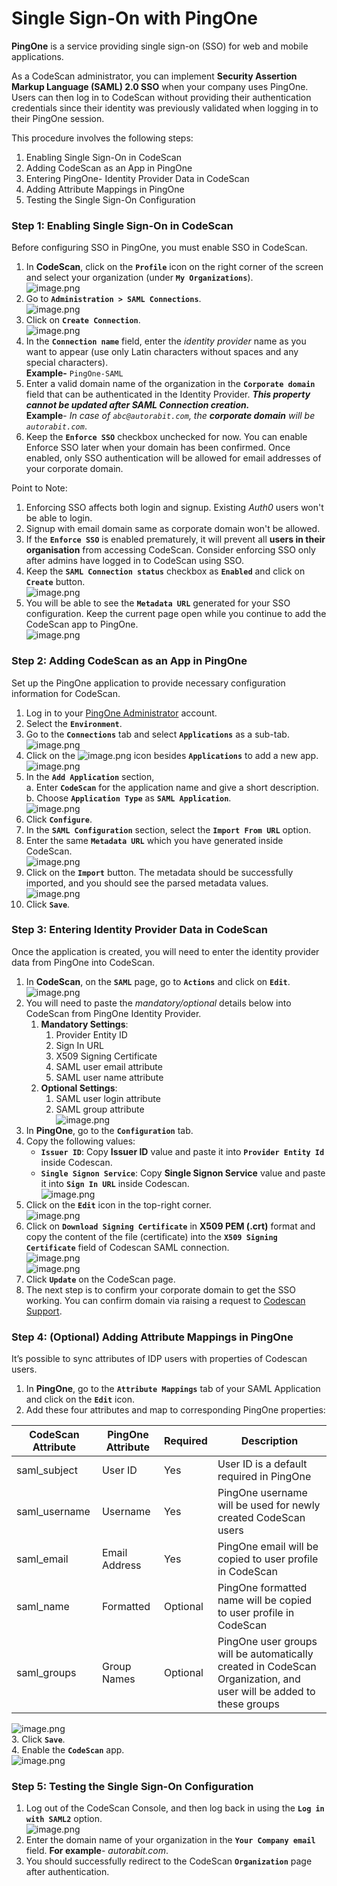 # Single Sign-On with PingOne

**PingOne** is a service providing single sign-on (SSO) for web and mobile applications.

As a CodeScan administrator, you can implement **Security Assertion Markup Language (SAML) 2.0 SSO** when your company uses PingOne. Users can then log in to CodeScan without providing their authentication credentials since their identity was previously validated when logging in to their PingOne session.

This procedure involves the following steps:

1. Enabling Single Sign-On in CodeScan
2. Adding CodeScan as an App in PingOne
3. Entering PingOne- Identity Provider Data in CodeScan
4. Adding Attribute Mappings in PingOne
5. Testing the Single Sign-On Configuration

### Step 1: Enabling Single Sign-On in CodeScan <a href="#step-1-enabling-single-signon-in-codescan" id="step-1-enabling-single-signon-in-codescan"></a>

Before configuring SSO in PingOne, you must enable SSO in CodeScan.

1. In **CodeScan**, click on the **`Profile`** icon on the right corner of the screen and select your organization (under **`My Organizations`**).\
   ![image.png](https://cdn.document360.io/8711f4e7-c040-4616-aac9-d947f87e4619/Images/Documentation/image-CMD0MROI.png)
2. Go to **`Administration > SAML Connections`**.\
   ![image.png](https://cdn.document360.io/8711f4e7-c040-4616-aac9-d947f87e4619/Images/Documentation/image-G3278TSO.png)
3. Click on **`Create Connection`**.\
   ![image.png](https://cdn.document360.io/8711f4e7-c040-4616-aac9-d947f87e4619/Images/Documentation/image-0MWSWQEB.png)
4. In the **`Connection name`** field, enter the _identity provider_ name as you want to appear (use only Latin characters without spaces and any special characters).\
   **Example-** `PingOne-SAML`
5. Enter a valid domain name of the organization in the **`Corporate domain`** field that can be authenticated in the Identity Provider. _**This property cannot be updated after SAML Connection creation.**_\
   **Example**- _In case of `abc@autorabit.com`, the **corporate domain** will be `autorabit.com`_.
6. Keep the **`Enforce SSO`** checkbox unchecked for now. You can enable Enforce SSO later when your domain has been confirmed. Once enabled, only SSO authentication will be allowed for email addresses of your corporate domain.

Point to Note:

1. Enforcing SSO affects both login and signup. Existing _Auth0_ users won't be able to login.
2. Signup with email domain same as corporate domain won't be allowed.
3. If the **`Enforce SSO`** is enabled prematurely, it will prevent all **users in their organisation** from accessing CodeScan. Consider enforcing SSO only after admins have logged in to CodeScan using SSO.
4. Keep the **`SAML Connection status`** checkbox as **`Enabled`** and click on **`Create`** button.\
   ![image.png](https://cdn.document360.io/8711f4e7-c040-4616-aac9-d947f87e4619/Images/Documentation/image-T0KTVATS.png)
5. You will be able to see the **`Metadata URL`** generated for your SSO configuration. Keep the current page open while you continue to add the CodeScan app to PingOne.\
   ![image.png](https://cdn.document360.io/8711f4e7-c040-4616-aac9-d947f87e4619/Images/Documentation/image-AMKE0X1Y.png)

### Step 2: Adding CodeScan as an App in PingOne <a href="#step-2-adding-codescan-as-an-app-in-pingone" id="step-2-adding-codescan-as-an-app-in-pingone"></a>

Set up the PingOne application to provide necessary configuration information for CodeScan.

1. Log in to your [PingOne Administrator](https://admin.pingone.com/web-portal/login) account.
2. Select the **`Environment`**.
3. Go to the **`Connections`** tab and select **`Applications`** as a sub-tab.\
   ![image.png](https://cdn.document360.io/8711f4e7-c040-4616-aac9-d947f87e4619/Images/Documentation/image-H335BZYO.png)
4. Click on the ![image.png](https://cdn.document360.io/8711f4e7-c040-4616-aac9-d947f87e4619/Images/Documentation/image-06PZ00R8.png) icon besides **`Applications`** to add a new app.\
   ![image.png](https://cdn.document360.io/8711f4e7-c040-4616-aac9-d947f87e4619/Images/Documentation/image-HTQSTXBJ.png)
5. In the **`Add Application`** section,\
   a. Enter **`CodeScan`** for the application name and give a short description.\
   b. Choose **`Application Type`** as **`SAML Application`**.\
   ![image.png](https://cdn.document360.io/8711f4e7-c040-4616-aac9-d947f87e4619/Images/Documentation/image-P1MG9V01.png)
6. Click **`Configure`**.
7. In the **`SAML Configuration`** section, select the **`Import From URL`** option.
8. Enter the same **`Metadata URL`** which you have generated inside CodeScan.\
   ![image.png](https://cdn.document360.io/8711f4e7-c040-4616-aac9-d947f87e4619/Images/Documentation/image-REAAL6XD.png)
9. Click on the **`Import`** button. The metadata should be successfully imported, and you should see the parsed metadata values.\
   ![image.png](https://cdn.document360.io/8711f4e7-c040-4616-aac9-d947f87e4619/Images/Documentation/image-J1KKV0EG.png)
10. Click **`Save`**.

### Step 3: Entering Identity Provider Data in CodeScan <a href="#step-3-entering-identity-provider-data-in-codescan" id="step-3-entering-identity-provider-data-in-codescan"></a>

Once the application is created, you will need to enter the identity provider data from PingOne into CodeScan.

1. In **CodeScan**, on the **`SAML`** page, go to **`Actions`** and click on **`Edit`**.\
   ![image.png](https://cdn.document360.io/8711f4e7-c040-4616-aac9-d947f87e4619/Images/Documentation/image-873HQJIG.png)
2. You will need to paste the _mandatory/optional_ details below into CodeScan from PingOne Identity Provider.
   1. **Mandatory Settings**:
      1. Provider Entity ID
      2. Sign In URL
      3. X509 Signing Certificate
      4. SAML user email attribute
      5. SAML user name attribute
   2. **Optional Settings**:
      1. SAML user login attribute
      2. SAML group attribute\
         ![image.png](https://cdn.document360.io/8711f4e7-c040-4616-aac9-d947f87e4619/Images/Documentation/image-I7R74IDO.png)
3. In **PingOne**, go to the **`Configuration`** tab.
4. Copy the following values:
   * **`Issuer ID`**: Copy **Issuer ID** value and paste it into **`Provider Entity Id`** inside Codescan.
   * **`Single Signon Service`**: Copy **Single Signon Service** value and paste it into **`Sign In URL`** inside Codescan.\
     ![image.png](https://cdn.document360.io/8711f4e7-c040-4616-aac9-d947f87e4619/Images/Documentation/image-DDIGNFNT.png)
5. Click on the **`Edit`** icon in the top-right corner.\
   ![image.png](https://cdn.document360.io/8711f4e7-c040-4616-aac9-d947f87e4619/Images/Documentation/image-YRNS7C59.png)
6. Click on **`Download Signing Certificate`** in **X509 PEM (.crt)** format and copy the content of the file (certificate) into the **`X509 Signing Certificate`** field of Codescan SAML connection.\
   ![image.png](https://cdn.document360.io/8711f4e7-c040-4616-aac9-d947f87e4619/Images/Documentation/image-Y1PMS9WB.png)\
   ![image.png](https://cdn.document360.io/8711f4e7-c040-4616-aac9-d947f87e4619/Images/Documentation/image-9I832J14.png)
7. Click **`Update`** on the CodeScan page.
8. The next step is to confirm your corporate domain to get the SSO working. You can confirm domain via raising a request to [Codescan Support](https://mailto:support@autorabit.com/).

### Step 4: (Optional) Adding Attribute Mappings in PingOne <a href="#step-4-optional-adding-attribute-mappings-in-pingone" id="step-4-optional-adding-attribute-mappings-in-pingone"></a>

It’s possible to sync attributes of IDP users with properties of Codescan users.

1. In **PingOne**, go to the **`Attribute Mappings`** tab of your SAML Application and click on the **`Edit`** icon.
2. Add these four attributes and map to corresponding PingOne properties:

<table data-full-width="true"><thead><tr><th>CodeScan Attribute</th><th>PingOne Attribute</th><th>Required</th><th>Description</th></tr></thead><tbody><tr><td>saml_subject</td><td>User ID</td><td>Yes</td><td>User ID is a default required in PingOne</td></tr><tr><td>saml_username</td><td>Username</td><td>Yes</td><td>PingOne username will be used for newly created CodeScan users</td></tr><tr><td>saml_email</td><td>Email Address</td><td>Yes</td><td>PingOne email will be copied to user profile in CodeScan</td></tr><tr><td>saml_name</td><td>Formatted</td><td>Optional</td><td>PingOne formatted name will be copied to user profile in CodeScan</td></tr><tr><td>saml_groups</td><td>Group Names</td><td>Optional</td><td>PingOne user groups will be automatically created in CodeScan Organization, and user will be added to these groups</td></tr></tbody></table>

![image.png](https://cdn.document360.io/8711f4e7-c040-4616-aac9-d947f87e4619/Images/Documentation/image-8RO2A5FG.png)\
3\. Click **`Save`**.\
4\. Enable the **`CodeScan`** app.\
![image.png](https://cdn.document360.io/8711f4e7-c040-4616-aac9-d947f87e4619/Images/Documentation/image-JPSPZIMG.png)

### Step 5: Testing the Single Sign-On Configuration <a href="#step-5-testing-the-single-signon-configuration" id="step-5-testing-the-single-signon-configuration"></a>

1. Log out of the CodeScan Console, and then log back in using the **`Log in with SAML2`** option.\
   ![image.png](https://cdn.document360.io/8711f4e7-c040-4616-aac9-d947f87e4619/Images/Documentation/image-RIVPFU59.png)
2. Enter the domain name of your organization in the **`Your Company email`** field. **For example**- _autorabit.com_.
3. You should successfully redirect to the CodeScan **`Organization`** page after authentication.
